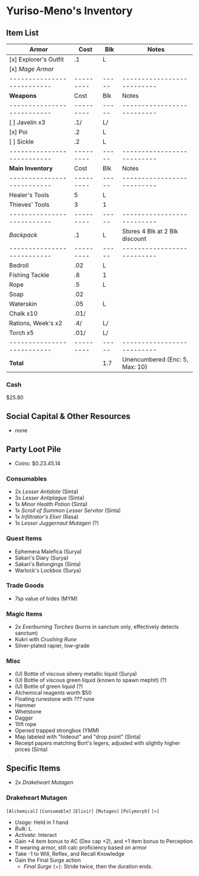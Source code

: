 # Yuriso-Meno's Inventory
## Item List
| **Armor**                | Cost    | Blk | Notes
|--------------------------|---------|-----|--------------------------
| [x] Explorer's Outfit    |     .1  |   L |
| [x] *Mage Armor*         |         |     |
|--------------------------|---------|-----|--------------------------
| **Weapons**              | Cost    | Blk | Notes
|--------------------------|---------|-----|--------------------------
| [ ] Javelin           x3 |     .1/ |   L/|
| [x] Poi                  |     .2  |   L |
| [ ] Sickle               |     .2  |   L |
|--------------------------|---------|-----|--------------------------
| **Main Inventory**       | Cost    | Blk | Notes
|--------------------------|---------|-----|--------------------------
| Healer's Tools           |    5    |   L |
| Thieves' Tools           |    3    |   1 |
|--------------------------|---------|-----|--------------------------
| *Backpack*               |     .1  |   L | Stores 4 Blk at 2 Blk discount
|--------------------------|---------|-----|--------------------------
| Bedroll                  |     .02 |   L |
| Fishing Tackle           |     .8  |   1 |
| Rope                     |     .5  |   L |
| Soap                     |     .02 |     |
| Waterskin                |     .05 |   L |
| Chalk                x10 |     .01/|     |
| Rations, Week's      x2  |     .4/ |   L/|
| Torch                x5  |     .01/|   L/|
|--------------------------|---------|-----|--------------------------
| **Total**                |         | 1.7 | Unencumbered (Enc: 5, Max: 10)

### Cash
$25.80

## Social Capital & Other Resources
- none

## Party Loot Pile
- Coins: $0.23.45.14
### Consumables
- 2x *Lesser Antidote* (Sinta)
- 3x *Lesser Antiplague* (Sinta)
- 1x *Minor Health Potion* (Sinta)
- 1x *Scroll of Summon Lesser Servitor* (Sinta)
- 1x *Infiltrator's Elixir* (Rasa)
- 1x *Lesser Juggernaut Mutagen* (?)
### Quest Items
- Ephemera Malefica (Surya)
- Sakari's Diary (Surya)
- Sakari's Belongings (Sinta)
- Warlock's Lockbox (Surya)
### Trade Goods
- 7sp value of hides (MYM)
### Magic Items
- 2x *Everburning Torches* (burns in sanctum only, effectively detects sanctum)
- Kukri with *Crushing Rune*
- Silver-plated rapier, low-grade
### Misc
- (U) Bottle of viscous silvery metallic liquid (Surya)
- (U) Bottle of viscous green liquid (known to spawn mephit) (?)
- (U) Bottle of green liquid (?)
- Alchemical reagents worth $50
- Floating runestone with *???* rune
- Hammer
- Whetstone
- Dagger
- 15ft rope
- Opened trapped strongbox (YMM)
- Map labeled with "hideout" and "drop point" (Sinta)
- Receipt papers matching Bort's legers, adjusted with slightly higher prices (Sinta)

## Specific Items
- 2x *Drakeheart Mutagen*
### Drakeheart Mutagen
`[Alchemical]` `[Consumable]` `[Elixir]` `[Mutagen]` `[Polymorph]` `[>]`
- *Usage*: Held in 1 hand
- *Bulk*: L
- *Activate*: Interact
- Gain +4 item bonus to AC (Dex cap +2), and +1 item bonus to Perception
- If wearing armor, still calc proficiency based on armor 
- Take -1 to Will, Reflex, and Recall Knowledge
- Gain the Final Surge action
    - *Final Surge* `[>]`: Stride twice, then the duration ends.